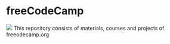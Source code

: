 # freeCodeCamp    
<img src="https://design-style-guide.freecodecamp.org/downloads/fcc_primary_small.jpg">
This repository consists of materials, courses and projects of freeodecamp.org
